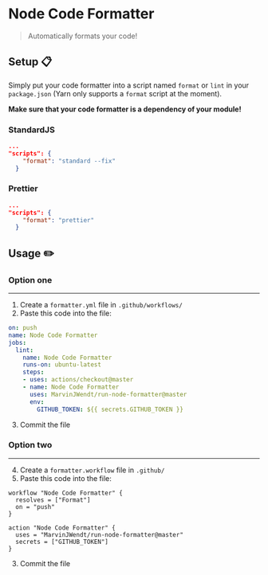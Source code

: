 # Node Code Formatter

> Automatically formats your code!

## Setup :clipboard:

Simply put your code formatter into a script named `format` or `lint` in your `package.json` (Yarn only supports a `format` script at the moment).

**Make sure that your code formatter is a dependency of your module!**

### StandardJS

```json
...
"scripts": {
    "format": "standard --fix"
  }
```

### Prettier

```json
...
"scripts": {
    "format": "prettier"
  }
```

## Usage :pencil2:

### Option one

---

1. Create a `formatter.yml` file in `.github/workflows/`
2. Paste this code into the file:

```yml
on: push
name: Node Code Formatter
jobs:
  lint:
    name: Node Code Formatter
    runs-on: ubuntu-latest
    steps:
    - uses: actions/checkout@master
    - name: Node Code Formatter
      uses: MarvinJWendt/run-node-formatter@master
      env:
        GITHUB_TOKEN: ${{ secrets.GITHUB_TOKEN }}

```

3. Commit the file

### Option two

---

4. Create a `formatter.workflow` file in `.github/`
5. Paste this code into the file: 
   
```workflow
workflow "Node Code Formatter" {
  resolves = ["Format"]
  on = "push"
}

action "Node Code Formatter" {
  uses = "MarvinJWendt/run-node-formatter@master"
  secrets = ["GITHUB_TOKEN"]
}
```

3. Commit the file